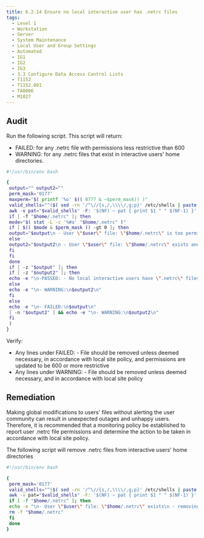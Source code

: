 ```yaml
---
title: 6.2.14 Ensure no local interactive user has .netrc files
tags:
  - Level 1
  - Workstation
  - Server
  - System Maintenance
  - Local User and Group Settings
  - Automated
  - IG1
  - IG2
  - IG3
  - 3.3 Configure Data Access Control Lists
  - T1152
  - T1152.001
  - TA0006
  - M1027
---
```


## Audit
Run the following script. This script will return:

* FAILED: for any .netrc file with permissions less restrictive than 600
* WARNING: for any .netrc files that exist in interactive users' home directories.
```bash linenums="1"
#!/usr/bin/env bash

{
 output="" output2=""
 perm_mask='0177'
 maxperm="$( printf '%o' $(( 0777 & ~$perm_mask)) )"
 valid_shells="^($( sed -rn '/^\//{s,/,\\\\/,g;p}' /etc/shells | paste -s -d '|' - ))$"
 awk -v pat="$valid_shells" -F: '$(NF) ~ pat { print $1 " " $(NF-1) }' /etc/passwd | (while read -r user home; do
 if [ -f "$home/.netrc" ]; then
 mode="$( stat -L -c '%#a' "$home/.netrc" )"
 if [ $(( $mode & $perm_mask )) -gt 0 ]; then
 output="$output\n - User \"$user\" file: \"$home/.netrc\" is too permissive: \"$mode\" (should be: \"$maxperm\" or more restrictive)"
 else
 output2="$output2\n - User \"$user\" file: \"$home/.netrc\" exists and has file mode: \"$mode\" (should be: \"$maxperm\" or more restrictive)"
 fi
 fi
 done
 if [ -z "$output" ]; then
 if [ -z "$output2" ]; then
 echo -e "\n-PASSED: - No local interactive users have \".netrc\" files in their home directory\n"
 else
 echo -e "\n- WARNING:\n$output2\n"
 fi
 else
 echo -e "\n- FAILED:\n$output\n"
 [ -n "$output2" ] && echo -e "\n- WARNING:\n$output2\n"
 fi
 )
}
```

Verify:

* Any lines under FAILED: - File should be removed unless deemed necessary, in accordance with local site policy, and permissions are updated to be 600 or more restrictive
* Any lines under WARNING: - File should be removed unless deemed necessary, and in accordance with local site policy

## Remediation
Making global modifications to users' files without alerting the user community can result in unexpected outages and unhappy users. Therefore, it is recommended that a monitoring policy be established to report user .netrc file permissions and determine the action to be taken in accordance with local site policy.

The following script will remove .netrc files from interactive users' home directories
```bash linenums="1"
#!/usr/bin/env bash

{
 perm_mask='0177'
 valid_shells="^($( sed -rn '/^\//{s,/,\\\\/,g;p}' /etc/shells | paste -s -d '|' - ))$"
 awk -v pat="$valid_shells" -F: '$(NF) ~ pat { print $1 " " $(NF-1) }' /etc/passwd | while read -r user home; do
 if [ -f "$home/.netrc" ]; then
 echo -e "\n- User \"$user\" file: \"$home/.netrc\" exists\n - removing file: \"$home/.netrc\"\n"
 rm -f "$home/.netrc"
 fi
 done
}
```
